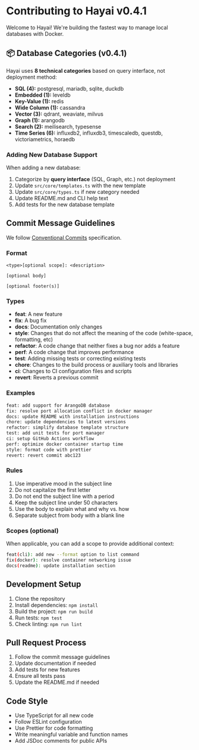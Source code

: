 # Contributing to Hayai v0.4.1

Welcome to Hayai! We're building the fastest way to manage local databases with Docker.

## 📦 Database Categories (v0.4.1)

Hayai uses **8 technical categories** based on query interface, not deployment method:

- **SQL (4):** postgresql, mariadb, sqlite, duckdb
- **Embedded (1):** leveldb  
- **Key-Value (1):** redis
- **Wide Column (1):** cassandra
- **Vector (3):** qdrant, weaviate, milvus
- **Graph (1):** arangodb
- **Search (2):** meilisearch, typesense
- **Time Series (6):** influxdb2, influxdb3, timescaledb, questdb, victoriametrics, horaedb

### Adding New Database Support

When adding a new database:
1. Categorize by **query interface** (SQL, Graph, etc.) not deployment
2. Update `src/core/templates.ts` with the new template
3. Update `src/core/types.ts` if new category needed
4. Update README.md and CLI help text
5. Add tests for the new database template

## Commit Message Guidelines

We follow [Conventional Commits](https://www.conventionalcommits.org/) specification.

### Format

```
<type>[optional scope]: <description>

[optional body]

[optional footer(s)]
```

### Types

- **feat**: A new feature
- **fix**: A bug fix
- **docs**: Documentation only changes
- **style**: Changes that do not affect the meaning of the code (white-space, formatting, etc)
- **refactor**: A code change that neither fixes a bug nor adds a feature
- **perf**: A code change that improves performance
- **test**: Adding missing tests or correcting existing tests
- **chore**: Changes to the build process or auxiliary tools and libraries
- **ci**: Changes to CI configuration files and scripts
- **revert**: Reverts a previous commit

### Examples

```bash
feat: add support for ArangoDB database
fix: resolve port allocation conflict in docker manager
docs: update README with installation instructions
chore: update dependencies to latest versions
refactor: simplify database template structure
test: add unit tests for port manager
ci: setup GitHub Actions workflow
perf: optimize docker container startup time
style: format code with prettier
revert: revert commit abc123
```

### Rules

1. Use imperative mood in the subject line
2. Do not capitalize the first letter
3. Do not end the subject line with a period
4. Keep the subject line under 50 characters
5. Use the body to explain what and why vs. how
6. Separate subject from body with a blank line

### Scopes (optional)

When applicable, you can add a scope to provide additional context:

```bash
feat(cli): add new --format option to list command
fix(docker): resolve container networking issue
docs(readme): update installation section
```

## Development Setup

1. Clone the repository
2. Install dependencies: `npm install`
3. Build the project: `npm run build`
4. Run tests: `npm test`
5. Check linting: `npm run lint`

## Pull Request Process

1. Follow the commit message guidelines
2. Update documentation if needed
3. Add tests for new features
4. Ensure all tests pass
5. Update the README.md if needed

## Code Style

- Use TypeScript for all new code
- Follow ESLint configuration
- Use Prettier for code formatting
- Write meaningful variable and function names
- Add JSDoc comments for public APIs 
